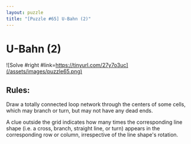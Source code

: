 ```yaml
---
layout: puzzle
title: "[Puzzle #65] U-Bahn (2)"
---
```


# U-Bahn (2)

![Solve #right #link=https://tinyurl.com/27y7o3uc](/assets/images/puzzle65.png)

## Rules:

Draw a totally connected loop network through the centers of some cells, which may branch or turn, but may not have any dead ends.

A clue outside the grid indicates how many times the corresponding line shape (i.e. a cross, branch, straight line, or turn) appears in the corresponding row or column, irrespective of the line shape's rotation. 
